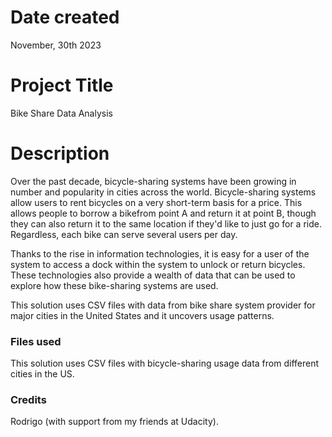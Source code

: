 # Date created
November, 30th 2023

# Project Title
Bike Share Data Analysis

# Description
Over the past decade, bicycle-sharing systems have been growing in number and popularity in cities across the world. Bicycle-sharing systems allow users to rent bicycles on a very short-term basis for a price. This allows people to borrow a bikefrom point A and return it at point B, though they can also return it to the same location if they'd like to just go for a ride. Regardless, each bike can serve several users per day.

Thanks to the rise in information technologies, it is easy for a user of the system to access a dock within the system to unlock or return bicycles. These technologies also provide a wealth of data that can be used to explore how these bike-sharing systems are used.

This solution uses CSV files with data from bike share system provider for major cities in the United States and it uncovers usage patterns.

### Files used
This solution uses CSV files with bicycle-sharing usage data from different cities in the US.

### Credits
Rodrigo (with support from my friends at Udacity).

